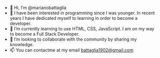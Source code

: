 - 👋 Hi, I’m @marianobattaglia
- 👀 I have been interested in programming since I was younger. In recent years I have dedicated myself to learning in order to become a developer.
- 🌱 I’m currently learning to use HTML, CSS, JavaScript. I am on my way to become a Full Stack Developer.
- 💞️ I’m looking to collaborate with the community by sharing my knowledge.
- 📫 You can contactme at my email battaglia1902@gmail.com

<!---
man0bat/man0bat is a ✨ special ✨ repository because its `README.md` (this file) appears on your GitHub profile.
You can click the Preview link to take a look at your changes.
--->
